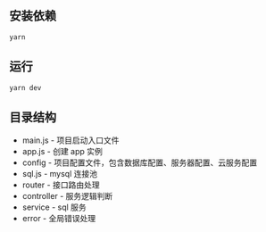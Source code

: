 ## 安装依赖

`yarn`

## 运行

`yarn dev`

## 目录结构

- main.js - 项目启动入口文件
- app.js - 创建 app 实例
- config - 项目配置文件，包含数据库配置、服务器配置、云服务配置
- sql.js - mysql 连接池
- router - 接口路由处理
- controller - 服务逻辑判断
- service - sql 服务
- error - 全局错误处理

